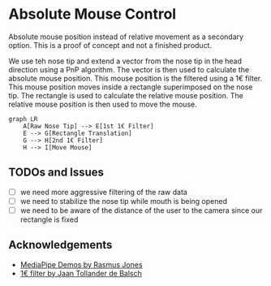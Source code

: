 # Absolute Mouse Control

Absolute mouse position instead of relative movement as a secondary option. This is a proof of concept and not a finished product.

We use teh nose tip and extend a vector from the nose tip in the head direction using a PnP algorithm. The vector is then used to calculate the absolute mouse position. This mouse position is the filtered using a 1€ filter. This mouse position moves inside a rectangle superimposed on the nose tip. The rectangle is used to calculate the relative mouse position. The relative mouse position is then used to move the mouse.

```mermaid
graph LR
    A[Raw Nose Tip] --> E[1st 1€ Filter]
    E --> G[Rectangle Translation]
    G --> H[2nd 1€ Filter]
    H --> I[Move Mouse]
```

## TODOs and Issues

- [ ] we need more aggressive filtering of the raw data
- [ ] we need to stabilize the nose tip while mouth is being opened
- [ ] we need to be aware of the distance of the user to the camera since our rectangle is fixed

## Acknowledgements

- [MediaPipe Demos by Rasmus Jones](https://github.com/Rassibassi/mediapipeDemos/)
- [1€ filter by Jaan Tollander de Balsch](https://github.com/jaantollander/OneEuroFilter/)
